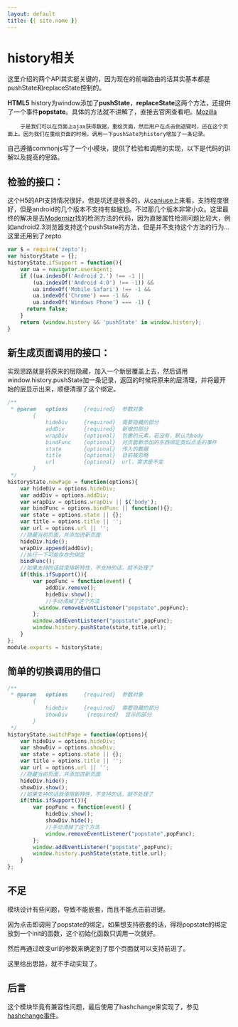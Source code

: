 ```yaml
---
layout: default
title: {{ site.name }}
---
```

# history相关
这里介绍的两个API其实挺关键的，因为现在的前端路由的话其实基本都是pushState和replaceState控制的。

**HTML5** history为window添加了**pushState**，**replaceState**这两个方法，还提供了一个事件**popstate**。具体的方法就不讲解了，直接去官网查看吧。[Mozilla](https://developer.mozilla.org/en-US/docs/Web/API/History_API)

		于是我们可以在页面上ajax获得数据，重绘页面，然后用户在点击倒退键时，还在这个页面上。因为我们在重绘页面的时候，调用一下pushSate为history增加了一条记录。

自己遵循commonjs写了一个小模块，提供了检验和调用的实现，以下是代码的讲解以及提高的思路。

## 检验的接口：
这个H5的API支持情况很好，但是坑还是很多的。从[caniuse](http://caniuse.com/#search=pushstate)上来看，支持程度很好，但是android的几个版本不支持有些尴尬。不过那几个版本非常小众。这里最终的解决是去[Modernizr](https://modernizr.com/)找的检测方法的代码，因为直接属性检测问题比较大，例如android2.3浏览器支持这个pushState的方法，但是并不支持这个方法的行为...这里还用到了zepto

```javascript
var $ = require('zepto');
var historyState = {};
historyState.ifSupport = function(){
    var ua = navigator.userAgent;
    if ((ua.indexOf('Android 2.') !== -1 ||
        (ua.indexOf('Android 4.0') !== -1)) &&
        ua.indexOf('Mobile Safari') !== -1 &&
        ua.indexOf('Chrome') === -1 &&
        ua.indexOf('Windows Phone') === -1) {
      return false;
    }
    return (window.history && 'pushState' in window.history);
}
```

## 新生成页面调用的接口：
实现思路就是将原来的层隐藏，加入一个新层覆盖上去，然后调用window.history.pushState加一条记录，返回的时候将原来的层清理，并将最开始的层显示出来，顺便清理了这个绑定。

```javascript
/**
 * @param   options     {required}  参数对象
        {
            hideDiv     {required}  需要隐藏的部分
            addDiv      {required}  新增的部分
            wrapDiv     {optional}  包裹的元素，若没有，默认为body
            bindFunc    {optional}  对页面新添加的东西绑定类似点击的事件
            state       {optional}  传入的数据
            title       {optional}  目前被忽略
            url         {optional}  url，需求是不变
        }
 */
historyState.newPage = function(options){
    var hideDiv = options.hideDiv;
    var addDiv = options.addDiv;
    var wrapDiv = options.wrapDiv || $('body');
    var bindFunc = options.bindFunc || function(){};
    var state = options.state || {};
    var title = options.title || '';
    var url = options.url || '';
    //隐藏当前页面，并添加进新页面
    hideDiv.hide();
    wrapDiv.append(addDiv);
    //执行一下可能存在的绑定
    bindFunc();
    //如果支持的话就使用新特性，不支持的话，就不处理了
    if(this.ifSupport()){
        var popFunc = function(event) {
            addDiv.remove();
            hideDiv.show();
            //手动清掉了这个方法
          window.removeEventListener("popstate",popFunc);                  
        };
        window.addEventListener("popstate",popFunc);
        window.history.pushState(state,title,url);
    }
};
module.exports = historyState;
```

## 简单的切换调用的借口

```javascript
/**
 * @param   options     {required}  参数对象
        {
            hideDiv     {required}  需要隐藏的部分
            showDiv      {required}  显示的部分
        }
 */
historyState.switchPage = function(options){
    var hideDiv = options.hideDiv;
    var showDiv = options.showDiv;
    var state = options.state || {};
    var title = options.title || '';
    var url = options.url || '';
    //隐藏当前页面，并添加进新页面
    hideDiv.hide();
    showDiv.show();
    //如果支持的话就使用新特性，不支持的话，就不处理了
    if(this.ifSupport()){
        var popFunc = function(event) {
            hideDiv.show();
            showDiv.hide();
            //手动清掉了这个方法
            window.removeEventListener("popstate",popFunc);                  
        };
        window.addEventListener("popstate",popFunc);
        window.history.pushState(state,title,url);
    }  
};
```

## 不足
模块设计有些问题，导致不能嵌套，而且不能点击前进键。

因为点击即调用了popstate的绑定，如果想支持嵌套的话，得将popstate的绑定放到一个init的函数，这个初始化函数只调用一次就好。

然后再通过改变url的参数来确定到了那个页面就可以支持前进了。

这里给出思路，就不手动实现了。

## 后言
这个模块毕竟有兼容性问题，最后使用了hashchange来实现了，参见[hashchange事件](https://github.com/panyifei/learning/blob/master/HTML5/hashchange事件.md)。
